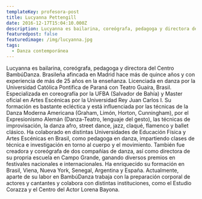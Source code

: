 ```yaml
---
templateKey: profesora-post
title: Lucyanna Pettengill
date: 2016-12-17T15:04:10.000Z
description: Lucyanna es bailarina, coreógrafa, pedagoga y directora del Centro BambúDanza.
featuredpost: false
featuredimage: /img/lucyanna.jpg
tags:
  - Danza contemporánea
---
```


Lucyanna es bailarina, coreógrafa, pedagoga y directora del Centro BambúDanza. Brasileña afincada en Madrid hace más de quince años y con experiencia de más de 25 años en la enseñanza. Licenciada en danza por la Universidad Católica Pontifica de Paraná con Teatro Guaíra, Brasil. Especializada en coreografía por la UFBA (Salvador de Bahía) y Master oficial en Artes Escénicas por la Universidad Rey Juan Carlos I.
Su formación es bastante ecléctica y está influenciada por las técnicas de la Danza Moderna Americana (Graham, Limón, Horton, Cunningham), por el Expresionismo Alemán (Danza-Teatro, lenguaje del gesto), las técnicas de improvisación, la danza afro, street dance, jazz, claqué, flamenco y ballet clásico. Ha colaborado en distintas Universidades de Educación Física y Artes Escénicas en Brasil, como pedagoga en danza, impartiendo clases de técnica e investigación en torno al cuerpo y el movimiento. También fue creadora y coreógrafa de dos compañías de danza, así como directora de su propria escuela en Campo Grande, ganando diversos premios en festivales nacionales e internacionales. Ha enriquecido su formación en Brasil, Viena, Nueva York, Senegal, Argentina y España.
Actualmente, aparte de su labor en BambúDanza trabaja con la preparación corporal de actores y cantantes y colabora con distintas instituciones, como el Estudio Corazza y el Centro del Actor Lorena Bayona.
